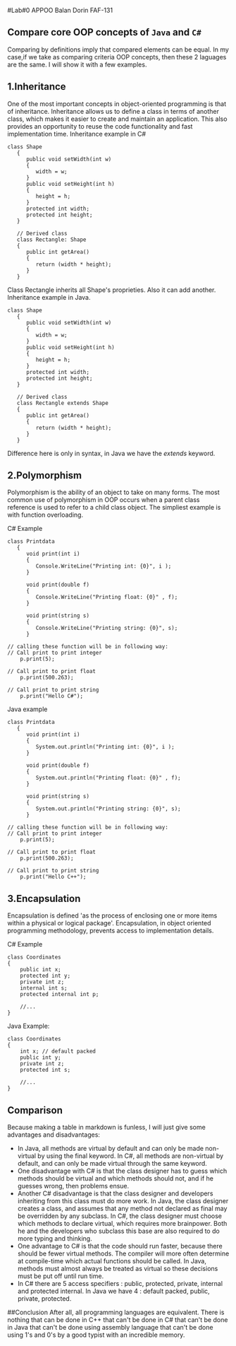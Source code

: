 #Lab#0 APPOO Balan Dorin FAF-131

## Compare core OOP concepts of `Java` and `C#`

Comparing by definitions imply that compared elements can be equal. In my case,if we take as comparing criteria OOP concepts, then these 2 laguages are the same. I will show it with a few examples.

## 1.Inheritance 
One of the most important concepts in object-oriented programming is that of inheritance. Inheritance allows us to define a class in terms of another class, which makes it easier to create and maintain an application. This also provides an opportunity to reuse the code functionality and fast implementation time.
Inheritance example in C# 
```[C#]
class Shape 
   {
      public void setWidth(int w)
      {
         width = w;
      }
      public void setHeight(int h)
      {
         height = h;
      }
      protected int width;
      protected int height;
   }

   // Derived class
   class Rectangle: Shape
   {
      public int getArea()
      { 
         return (width * height); 
      }
   }
```
Class Rectangle inherits all Shape's proprieties. Also it can add another.
Inheritance example in Java.

```[Java]
class Shape 
   {
      public void setWidth(int w)
      {
         width = w;
      }
      public void setHeight(int h)
      {
         height = h;
      }
      protected int width;
      protected int height;
   }

   // Derived class
   class Rectangle extends Shape
   {
      public int getArea()
      { 
         return (width * height); 
      }
   }
```
Difference here is only in syntax, in Java we have the *extends* keyword. 

## 2.Polymorphism

Polymorphism is the ability of an object to take on many forms. The most common use of polymorphism in OOP occurs when a parent class reference is used to refer to a child class object.
The simpliest example is with function overloading.

C# Example
```[C#]
class Printdata
   {
      void print(int i)
      {
         Console.WriteLine("Printing int: {0}", i );
      }

      void print(double f)
      {
         Console.WriteLine("Printing float: {0}" , f);
      }

      void print(string s)
      {
         Console.WriteLine("Printing string: {0}", s);
      }
      
// calling these function will be in following way:
// Call print to print integer
    p.print(5);
         
// Call print to print float
    p.print(500.263);
         
// Call print to print string
    p.print("Hello C#");
```

Java example

```[Java]
class Printdata
   {
      void print(int i)
      {
         System.out.println("Printing int: {0}", i );
      }

      void print(double f)
      {
         System.out.println("Printing float: {0}" , f);
      }

      void print(string s)
      {
         System.out.println("Printing string: {0}", s);
      }
      
// calling these function will be in following way:
// Call print to print integer
    p.print(5);
         
// Call print to print float
    p.print(500.263);
         
// Call print to print string
    p.print("Hello C++");
```

## 3.Encapsulation
Encapsulation is defined 'as the process of enclosing one or more items within a physical or logical package'. Encapsulation, in object oriented programming methodology, prevents access to implementation details.

C# Example 
```[C#]
class Coordinates
{
	public int x;
    protected int y; 
    private int z; 
    internal int s; 
    protected internal int p;
    
    //...
}
```

Java Example: 

```[Java]
class Coordinates
{
	int x; // default packed
    public int y; 
    private int z; 
    protected int s; 
    
    //...
}
```
## Comparison
Because making a table in markdown is funless, I will just give some advantages and disadvantages:

* In Java, all methods are virtual by default and can only be made non-virtual by using the final keyword. In C#, all methods are non-virtual by default, and can only be made virtual through the same keyword.
* One disadvantage with C# is that the class designer has to guess which methods should be virtual and which methods should not, and if he guesses wrong, then problems ensue.
* Another C# disadvantage is that the class designer and developers inheriting from this class must do more work. In Java, the class designer creates a class, and assumes that any method not declared as final may be overridden by any subclass. In C#, the class designer must choose which methods to declare virtual, which requires more brainpower. Both he and the developers who subclass this base are also required to do more typing and thinking.
* One advantage to C# is that the code should run faster, because there should be fewer virtual methods. The compiler will more often determine at compile-time which actual functions should be called. In Java, methods must almost always be treated as virtual so these decisions must be put off until run time.
* In C# there are 5 access specifiers : public, protected, private, internal and protected internal. In Java we have 4 : default packed, public, private, protected. 

##Conclusion
 After all, all programming languages are equivalent. There is nothing that can be done in C++ that can't be done in C# that can't be done in Java that can't be done using assembly language that can't be done using 1's and 0's by a good typist with an incredible memory. 
